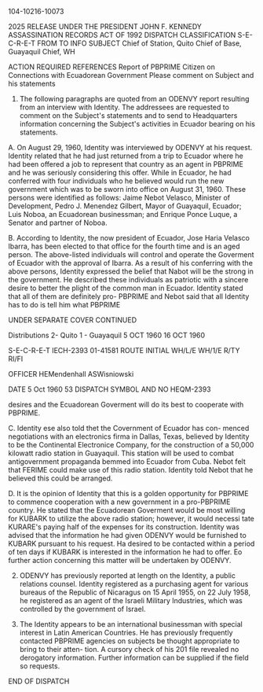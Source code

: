 104-10216-10073

2025 RELEASE UNDER THE PRESIDENT JOHN F. KENNEDY ASSASSINATION RECORDS ACT OF 1992
DISPATCH
CLASSIFICATION
S-E-C-R-E-T
FROM
TO
INFO
SUBJECT
Chief of Station, Quito
Chief of Base, Guayaquil
Chief, WH

ACTION REQUIRED
REFERENCES
Report of PBPRIME Citizen on Connections with Ecuadorean Government
Please comment on Subject and his statements

1. The following paragraphs are quoted from an ODENVY report resulting
from an interview with Identity. The addressees are requested to comment on
the Subject's statements and to send to Headquarters information concerning the
Subject's activities in Ecuador bearing on his statements.

A. On August 29, 1960, Identity was interviewed by ODENVY at his
request. Identity related that he had just returned from a trip to Ecuador
where he had been offered a job to represent that country as an agent in
PBPRIME and he was seriously considering this offer. While in Ecuador, he
had conferred with four individuals who he believed would run the new
government which was to be sworn into office on August 31, 1960. These
persons were identified as follows: Jaime Nebot Velasco, Minister of
Development, Pedro J. Menendez Gilbert, Mayor of Guayaquil, Ecuador;
Luis Noboa, an Ecuadorean businessman; and Enrique Ponce Luque, a Senator
and partner of Noboa.

B. According to Identity, the now president of Ecuador, Jose Haria
Velasco Ibarra, has been elected to that office for the fourth time and
is an aged person. The above-listed individuals will control and operate
the Goverment of Ecuador with the approval of Ibarra. As a result of
his conferring with the above persons, Identity expressed the belief that
Nabot will be the strong in the government. He described these individuals
as patriotic with a sincere desire to better the plight of the common
man in Ecuador. Identity stated that all of them are definitely pro-
PBPRIME and Nebot said that all Identity has to do is tell him what PBPRIME

UNDER SEPARATE COVER
CONTINUED

Distributions
2- Quito
1 - Guayaquil
5 OCT 1960
16 OCT 1960

S-E-C-R-E-T
IECH-2393
01-41581
ROUTE INITIAL
WH/L/E
WH/1/E
R/TY
RI/FI

OFFICER
HEMendenhall
ASWisniowski

DATE
5 Oct
1960
53
DISPATCH SYMBOL AND NO
HEQM-2393

desires and the Ecuadorean Goverment will do its best to cooperate
with PBPRIME.

C. Identity ese also told thet the Covernment of Ecuador has con-
menced negotiations with an electronics firma in Dallas, Texas, believed
by Identity to be the Continental Electronice Company, for the construction
of a 50,000 kilowatt radio station in Guayaquil. This station will be
used to combat antigovernment propaganda bemmed into Ecuador from Cuba.
Nebot felt that FERIME could make use of this radio station. Identity
told Nebot that he believed this could be arranged.

D. It is the opinion of Identity that this is a golden opportunity
for PBPRIME to commence cooperation with a new government in a pro-PBPRIME
country. He stated that the Ecuadorean Goverment would be most willing
for KUBARK to utilize the above radio station; however, it would necessi
tate KURARE's paying half of the expenses for its construction. Identity
was advised that the information he had given ODENVY would be furnished
to KUBARK pursuant to his request. Ha desired to be contacted within a
period of ten days if KUBARK is interested in the information he had to
offer. Eo further action concerning this matter will be undertaken by
ODENVY.

2. ODENVY has previously reported at length on the Identity, a public
relations counsel. Identity registered as a purchasing agent for various
bureaus of the Republic of Nicaragus on 15 April 1955, on 22 July 1958, he
registered as an agent of the Israeli Military Industries, which was controlled
by the government of Israel.

3. The Identity appears to be an international businessman with special
interest in Latin American Countries. He has previously frequently contacted
PBPRIME agencies on subjects be thought appropriate to bring to their atten-
tion. A cursory check of his 201 file revealed no derogatory information.
Further information can be supplied if the field so requests.

END OF DISPATCH

